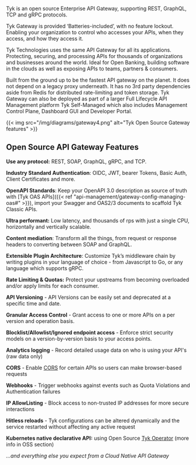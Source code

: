 ---
---
Tyk is an open source Enterprise API Gateway, supporting REST, GraphQL, TCP and gRPC protocols.

Tyk Gateway is provided ‘Batteries-included’, with no feature lockout. Enabling your organization to control who accesses your APIs, when they access, and how they access it.

Tyk Technologies uses the same API Gateway for all its applications. Protecting, securing, and processing APIs for thousands of organizations and businesses around the world. Ideal for Open Banking, building software in the clouds as well as exposing APIs to teams, partners & consumers.

Built from the ground up to be the fastest API gateway on the planet. It does not depend on a legacy proxy underneath. It has no 3rd party dependencies aside from Redis for distributed rate-limiting and token storage. Tyk Gateway can also be deployed as part of a larger Full Lifecycle API Management platform Tyk Self-Managed which also includes Management Control Plane, Dashboard GUI and Developer Portal.

{{< img src="/img/diagrams/gateway4.png" alt="Tyk Open Source Gateway features" >}}

## Open Source API Gateway Features

**Use any protocol:** REST, SOAP, GraphQL, gRPC, and TCP.

**Industry Standard Authentication**: OIDC, JWT, bearer Tokens, Basic Auth, Client Certificates and more.

**OpenAPI Standards**: Keep your OpenAPI 3.0 description as source of truth with [Tyk OAS APIs]({{< ref "api-management/gateway-config-managing-oas#" >}}), import your Swagger and OAS2/3 documents to scaffold Tyk Classic APIs.

**Ultra performant:** Low latency, and thousands of rps with just a single CPU, horizontally and vertically scalable.

**Content mediation**: Transform all the things, from request or response headers to converting between SOAP and GraphQL. 

**Extensible Plugin Architecture**: Customize Tyk’s middleware chain by writing plugins in your language of choice - from Javascript to Go, or any language which supports gRPC.

**Rate Limiting & Quotas:** Protect your upstreams from becoming overloaded and/or apply limits for each consumer. 

**API Versioning** - API Versions can be easily set and deprecated at a specific time and date.

**Granular Access Control** - Grant access to one or more APIs on a per version and operation basis.

**Blocklist/Allowlist/Ignored endpoint access** - Enforce strict security models on a version-by-version basis to your access points.

**Analytics logging** - Record detailed usage data on who is using your API's (raw data only)

**CORS** - Enable [CORS](https://tyk.io/docs/api-management/gateway-config-tyk-classic#cors/) for certain APIs so users can make browser-based requests

**Webhooks** - Trigger webhooks against events such as Quota Violations and Authentication failures

**IP AllowListing** - Block access to non-trusted IP addresses for more secure interactions

**Hitless reloads** - Tyk configurations can be altered dynamically and the service restarted without affecting any active request

**Kubernetes native declarative API:** using Open Source [Tyk Operator](https://github.com/TykTechnologies/tyk-operator) (more info in OSS section)

_...and everything else you expect from a Cloud Native API Gateway_